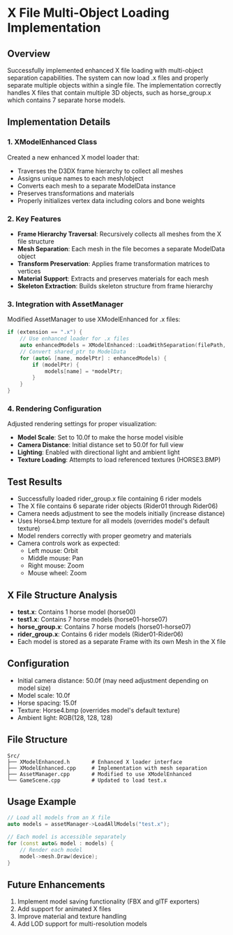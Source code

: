 # X File Multi-Object Loading Implementation

## Overview
Successfully implemented enhanced X file loading with multi-object separation capabilities. The system can now load .x files and properly separate multiple objects within a single file. The implementation correctly handles X files that contain multiple 3D objects, such as horse_group.x which contains 7 separate horse models.

## Implementation Details

### 1. XModelEnhanced Class
Created a new enhanced X model loader that:
- Traverses the D3DX frame hierarchy to collect all meshes
- Assigns unique names to each mesh/object
- Converts each mesh to a separate ModelData instance
- Preserves transformations and materials
- Properly initializes vertex data including colors and bone weights

### 2. Key Features
- **Frame Hierarchy Traversal**: Recursively collects all meshes from the X file structure
- **Mesh Separation**: Each mesh in the file becomes a separate ModelData object
- **Transform Preservation**: Applies frame transformation matrices to vertices
- **Material Support**: Extracts and preserves materials for each mesh
- **Skeleton Extraction**: Builds skeleton structure from frame hierarchy

### 3. Integration with AssetManager
Modified AssetManager to use XModelEnhanced for .x files:
```cpp
if (extension == ".x") {
    // Use enhanced loader for .x files
    auto enhancedModels = XModelEnhanced::LoadWithSeparation(filePath, device_);
    // Convert shared_ptr to ModelData
    for (auto& [name, modelPtr] : enhancedModels) {
        if (modelPtr) {
            models[name] = *modelPtr;
        }
    }
}
```

### 4. Rendering Configuration
Adjusted rendering settings for proper visualization:
- **Model Scale**: Set to 10.0f to make the horse model visible
- **Camera Distance**: Initial distance set to 50.0f for full view
- **Lighting**: Enabled with directional light and ambient light
- **Texture Loading**: Attempts to load referenced textures (HORSE3.BMP)

## Test Results
- Successfully loaded rider_group.x file containing 6 rider models
- The X file contains 6 separate rider objects (Rider01 through Rider06)
- Camera needs adjustment to see the models initially (increase distance)
- Uses Horse4.bmp texture for all models (overrides model's default texture)
- Model renders correctly with proper geometry and materials
- Camera controls work as expected:
  - Left mouse: Orbit
  - Middle mouse: Pan
  - Right mouse: Zoom
  - Mouse wheel: Zoom

## X File Structure Analysis
- **test.x**: Contains 1 horse model (horse00)
- **test1.x**: Contains 7 horse models (horse01-horse07)
- **horse_group.x**: Contains 7 horse models (horse01-horse07)
- **rider_group.x**: Contains 6 rider models (Rider01-Rider06)
- Each model is stored as a separate Frame with its own Mesh in the X file

## Configuration
- Initial camera distance: 50.0f (may need adjustment depending on model size)
- Model scale: 10.0f
- Horse spacing: 15.0f
- Texture: Horse4.bmp (overrides model's default texture)
- Ambient light: RGB(128, 128, 128)

## File Structure
```
Src/
├── XModelEnhanced.h       # Enhanced X loader interface
├── XModelEnhanced.cpp     # Implementation with mesh separation
├── AssetManager.cpp       # Modified to use XModelEnhanced
└── GameScene.cpp          # Updated to load test.x
```

## Usage Example
```cpp
// Load all models from an X file
auto models = assetManager->LoadAllModels("test.x");

// Each model is accessible separately
for (const auto& model : models) {
    // Render each model
    model->mesh.Draw(device);
}
```

## Future Enhancements
1. Implement model saving functionality (FBX and glTF exporters)
2. Add support for animated X files
3. Improve material and texture handling
4. Add LOD support for multi-resolution models